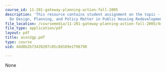 ```yaml
---
course_id: 11-201-gateway-planning-action-fall-2005
description: 'This resource contains student assignment on the topic - Case 1: How
  Do Design, Planning, and Policy Matter in Public Housing Redevelopment?'
file_location: /coursemedia/11-201-gateway-planning-action-fall-2005/4dd8b2b73439207c85c8d169e1f96790_assn2gp.pdf
file_type: application/pdf
layout: pdf
title: assn2gp.pdf
type: course
uid: 4dd8b2b73439207c85c8d169e1f96790

---
```

None